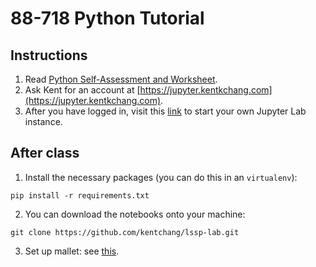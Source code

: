 # 88-718 Python Tutorial

## Instructions

1. Read [Python Self-Assessment and Worksheet](https://static.kentkchang.com/pdf/LSSP_Python.pdf).
2. Ask Kent for an account at [https://jupyter.kentkchang.com](https://jupyter.kentkchang.com).
3. After you have logged in, visit this [link](https://jupyter.kentkchang.com/hub/user-redirect/git-pull?repo=https%3A%2F%2Fgithub.com%2Fkentchang%2Flssp-lab&branch=master&app=lab) to start your own Jupyter Lab instance.

## After class

1. Install the necessary packages (you can do this in an `virtualenv`):

```
pip install -r requirements.txt
```

2. You can download the notebooks onto your machine:

```
git clone https://github.com/kentchang/lssp-lab.git
```

3. Set up mallet: see [this](http://mallet.cs.umass.edu/download.php).
